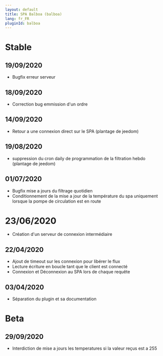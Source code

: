 ```yaml
---
layout: default
title: SPA Balboa (balboa)
lang: fr_FR
pluginId: balboa
---
```

# Stable
## 19/09/2020
* Bugfix erreur serveur 

## 18/09/2020
* Correction bug emmission d'un ordre

## 14/09/2020
* Retour a une connexion direct sur le SPA (plantage de jeedom) 

## 19/08/2020
* suppression du cron daily de programmation de la filtration hebdo (plantage de jeedom) 

## 01/07/2020
* Bugfix mise a jours du filtrage quotidien
* Conditionnement de la mise a jour de la température du spa uniquement lorsque la pompe de circulation est en route

# 23/06/2020
* Création d'un serveur de connexion intermédiaire

## 22/04/2020
* Ajout de timeout sur les connexion pour libérer le flux
* Lecture écriture en boucle tant que le client est connecté
* Connexion et Déconnexion au SPA lors de chaque requête

## 03/04/2020
* Séparation du plugin et sa documentation

# Beta
## 29/09/2020
* Interdiction de mise a jours les temperatures si la valeur reçus est a 255
